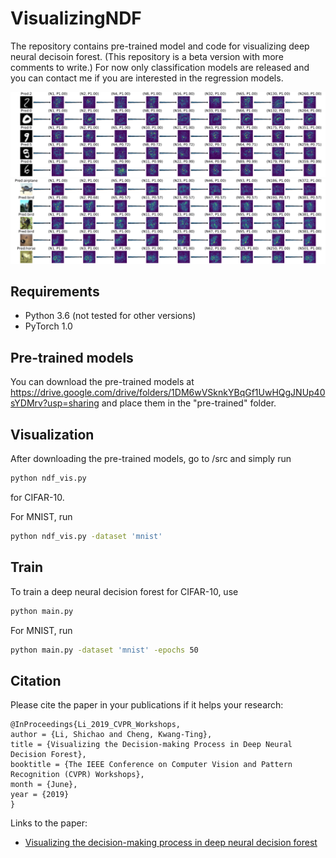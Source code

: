 # VisualizingNDF
The repository contains pre-trained model and code for visualizing deep neural decisoin forest.
(This repository is a beta version with more comments to write.) For now only classification models are released and you can contact me if you are interested in the regression models.

<div align="center">
    <img src="images/mnist_results.png">
</div>
<div align="center">
    <img src="images/cifar10_results.png">
</div>

## Requirements
* Python 3.6 (not tested for other versions)
* PyTorch 1.0 

## Pre-trained models
You can download the pre-trained models at https://drive.google.com/drive/folders/1DM6wVSknkYBqGf1UwHQgJNUp40sYDMrv?usp=sharing and place them in the "pre-trained" folder.

## Visualization
After downloading the pre-trained models, go to /src and
simply run 
```bash
python ndf_vis.py 
```
for CIFAR-10.

For MNIST, run 
```bash
python ndf_vis.py -dataset 'mnist'
```
## Train
To train a deep neural decision forest for CIFAR-10, use 
```bash
python main.py
```
For MNIST, run 
```bash
python main.py -dataset 'mnist' -epochs 50
```
## Citation
Please cite the paper in your publications if it helps your research:

    @InProceedings{Li_2019_CVPR_Workshops,
    author = {Li, Shichao and Cheng, Kwang-Ting},
    title = {Visualizing the Decision-making Process in Deep Neural Decision Forest},
    booktitle = {The IEEE Conference on Computer Vision and Pattern Recognition (CVPR) Workshops},
    month = {June},
    year = {2019}
    }
    
Links to the paper:

- [Visualizing the decision-making process in deep neural decision forest](http://openaccess.thecvf.com/content_CVPRW_2019/papers/Explainable%20AI/Li_Visualizing_the_Decision-making_Process_in_Deep_Neural_Decision_Forest_CVPRW_2019_paper.pdf)
